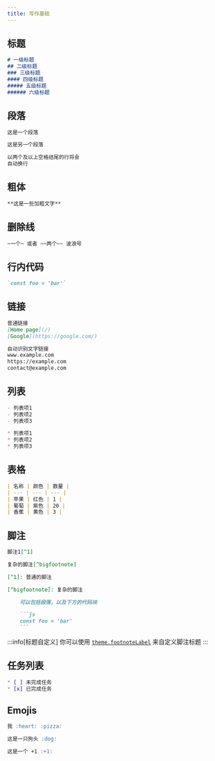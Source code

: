 ```yaml
---
title: 写作基础
---
```


## 标题

```md live
# 一级标题
## 二级标题
### 三级标题
#### 四级标题
##### 五级标题
###### 六级标题
```

## 段落

```md live
这是一个段落

这是另一个段落

以两个及以上空格结尾的行将会
自动换行
```

## 粗体

```md live
**这是一些加粗文字**
```

## 删除线

```md live
~一个~ 或者 ~~两个~~ 波浪号
```

## 行内代码

```md live
`const foo = 'bar'`
```

## 链接

```md live
普通链接
[Home page](/)
[Google](https://google.com/)

自动识别文字链接
www.example.com
https://example.com
contact@example.com
```

## 列表

```md live
- 列表项1
- 列表项2
- 列表项3

* 列表项1
* 列表项2
* 列表项3
```

## 表格

```md live
| 名称 | 颜色 | 数量 |
| --- | --- | --- |
| 苹果 | 红色 | 1 |
| 葡萄 | 紫色 | 20 |
| 香蕉 | 黄色 | 3 |
```

## 脚注

````md live
脚注1[^1]

复杂的脚注[^bigfootnote]

[^1]: 普通的脚注

[^bigfootnote]: 复杂的脚注

    可以包括段落，以及下方的代码块

    ```js
    const foo = 'bar'
    ```
````

:::info[标题自定义]
你可以使用 [`theme.footnoteLabel`](/reference/vite-plugin/#footnoteLabel) 来自定义脚注标题
:::

## 任务列表

```md live
* [ ] 未完成任务
* [x] 已完成任务
```

## Emojis

```md live
我 :heart: :pizza:

这是一只狗头 :dog:

这是一个 +1 :+1:
```
